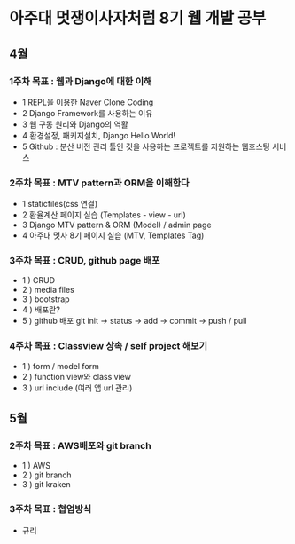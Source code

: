 # 아주대 멋쟁이사자처럼 8기 웹 개발 공부

## 4월
### 1주차 목표 : 웹과 Django에 대한 이해
- 1 REPL을 이용한 Naver Clone Coding
- 2 Django Framework를 사용하는 이유
- 3 웹 구동 원리와 Django의 역활
- 4 환경설정, 패키지설치, Django Hello World!
- 5 Github : 분산 버전 관리 툴인 깃을 사용하는 프로젝트를 지원하는 웹호스팅 서비스

### 2주차 목표 : MTV pattern과 ORM을 이해한다
- 1 staticfiles(css 연결)
- 2 환율계산 페이지 실습 (Templates - view - url)
- 3 Django MTV pattern & ORM (Model) / admin page
- 4 아주대 멋사 8기 페이지 실습 (MTV, Templates Tag)

### 3주차 목표 : CRUD, github page 배포
- 1 ) CRUD
- 2 ) media files
- 3 ) bootstrap
- 4 ) 배포란?
- 5 ) github 배포
  git init -> status -> add -> commit -> push / pull

### 4주차 목표 : Classview 상속 / self project 해보기
- 1 ) form / model form
- 2 ) function view와 class view
- 3 ) url include (여러 앱 url 관리)

## 5월
### 2주차 목표 : AWS배포와 git branch
- 1 ) AWS
- 2 ) git branch
- 3 ) git kraken

### 3주차 목표 : 협업방식
- 규리
